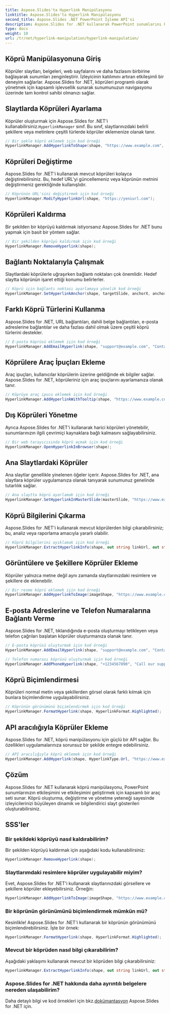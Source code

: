 ```yaml
---
title: Aspose.Slides'ta Hyperlink Manipülasyonu
linktitle: Aspose.Slides'ta Hyperlink Manipülasyonu
second_title: Aspose.Slides .NET PowerPoint İşleme API'si
description: Aspose.Slides for .NET kullanarak PowerPoint sunumlarını köprülerle nasıl geliştireceğinizi öğrenin. Etkileşimli içeriği sorunsuz bir şekilde oluşturun, değiştirin ve yönetin.
type: docs
weight: 10
url: /tr/net/hyperlink-manipulation/hyperlink-manipulation/
---
```


## Köprü Manipülasyonuna Giriş

Köprüler slaytları, belgeleri, web sayfalarını ve daha fazlasını birbirine bağlayarak sunumları zenginleştirir. İzleyicinin katılımını artıran etkileşimli bir deneyim sağlarlar. Aspose.Slides for .NET, köprüleri programlı olarak yönetmek için kapsamlı işlevsellik sunarak sunumunuzun navigasyonu üzerinde tam kontrol sahibi olmanızı sağlar.

## Slaytlarda Köprüleri Ayarlama

 Köprüler oluşturmak için Aspose.Slides for .NET'i kullanabilirsiniz.`HyperlinkManager` sınıf. Bu sınıf, slaytlarınızdaki belirli şekillere veya metinlere çeşitli türlerde köprüler eklemenize olanak tanır.

```csharp
// Bir şekle köprü eklemek için kod örneği
HyperlinkManager.AddHyperlinkToShape(shape, "https://www.example.com", "Web sitemizi ziyaret edin");
```

## Köprüleri Değiştirme

Aspose.Slides for .NET'i kullanarak mevcut köprüleri kolayca değiştirebilirsiniz. Bu, hedef URL'yi güncellemeniz veya köprünün metnini değiştirmeniz gerektiğinde kullanışlıdır.

```csharp
// Köprünün URL'sini değiştirmek için kod örneği
HyperlinkManager.ModifyHyperlinkUrl(shape, "https://yeniurl.com");
```

## Köprüleri Kaldırma

Bir şekilden bir köprüyü kaldırmak istiyorsanız Aspose.Slides for .NET bunu yapmak için basit bir yöntem sağlar.

```csharp
// Bir şekilden köprüyü kaldırmak için kod örneği
HyperlinkManager.RemoveHyperlink(shape);
```

## Bağlantı Noktalarıyla Çalışmak

Slaytlardaki köprülerle uğraşırken bağlantı noktaları çok önemlidir. Hedef slaytta köprünün işaret ettiği konumu belirlerler.

```csharp
// Köprü için bağlantı noktası ayarlamaya yönelik kod örneği
HyperlinkManager.SetHyperlinkAnchor(shape, targetSlide, anchorX, anchorY);
```

## Farklı Köprü Türlerini Kullanma

Aspose.Slides for .NET, URL bağlantıları, dahili belge bağlantıları, e-posta adreslerine bağlantılar ve daha fazlası dahil olmak üzere çeşitli köprü türlerini destekler.

```csharp
// E-posta köprüsü eklemek için kod örneği
HyperlinkManager.AddEmailHyperlink(shape, "support@example.com", "Contact Support");
```

## Köprülere Araç İpuçları Ekleme

Araç ipuçları, kullanıcılar köprülerin üzerine geldiğinde ek bilgiler sağlar. Aspose.Slides for .NET, köprüleriniz için araç ipuçlarını ayarlamanıza olanak tanır.

```csharp
// Köprüye araç ipucu eklemek için kod örneği
HyperlinkManager.AddHyperlinkWithTooltip(shape, "https://www.example.com", "Web sitemizi ziyaret edin", "Keşfetmek için tıklayın");
```

## Dış Köprüleri Yönetme

Ayrıca Aspose.Slides for .NET'i kullanarak harici köprüleri yönetebilir, sunumlarınızın ilgili çevrimiçi kaynaklara bağlı kalmasını sağlayabilirsiniz.

```csharp
// Bir web tarayıcısında köprü açmak için kod örneği
HyperlinkManager.OpenHyperlinkInBrowser(shape);
```

## Ana Slaytlardaki Köprüler

Ana slaytlar genellikle yinelenen öğeler içerir. Aspose.Slides for .NET, ana slaytlara köprüler uygulamanıza olanak tanıyarak sunumunuz genelinde tutarlılık sağlar.

```csharp
// Ana slaytta köprü ayarlamak için kod örneği
HyperlinkManager.SetHyperlinkInMasterSlide(masterSlide, "https://www.example.com", "Web sitemizi ziyaret edin");
```

## Köprü Bilgilerini Çıkarma

Aspose.Slides for .NET'i kullanarak mevcut köprülerden bilgi çıkarabilirsiniz; bu, analiz veya raporlama amacıyla yararlı olabilir.

```csharp
// Köprü bilgilerini ayıklamak için kod örneği
HyperlinkManager.ExtractHyperlinkInfo(shape, out string linkUrl, out string linkText);
```

## Görüntülere ve Şekillere Köprüler Ekleme

Köprüler yalnızca metne değil aynı zamanda slaytlarınızdaki resimlere ve şekillere de eklenebilir.

```csharp
// Bir resme köprü eklemek için kod örneği
HyperlinkManager.AddHyperlinkToImage(imageShape, "https://www.example.com", "Daha fazla bilgi edinmek için resme tıklayın");
```

## E-posta Adreslerine ve Telefon Numaralarına Bağlantı Verme

Aspose.Slides for .NET, tıklandığında e-posta oluşturmayı tetikleyen veya telefon çağrıları başlatan köprüler oluşturmanıza olanak tanır.

```csharp
// E-posta köprüsü oluşturmak için kod örneği
HyperlinkManager.AddEmailHyperlink(shape, "support@example.com", "Contact Support");

// Telefon numarası köprüsü oluşturmak için kod örneği
HyperlinkManager.AddPhoneHyperlink(shape, "+1234567890", "Call our support");
```

## Köprü Biçimlendirmesi

Köprüleri normal metin veya şekillerden görsel olarak farklı kılmak için bunlara biçimlendirme uygulayabilirsiniz.

```csharp
// Köprünün görünümünü biçimlendirmek için kod örneği
HyperlinkManager.FormatHyperlink(shape, HyperlinkFormat.Highlighted);
```

## API aracılığıyla Köprüler Ekleme

Aspose.Slides for .NET, köprü manipülasyonu için güçlü bir API sağlar. Bu özellikleri uygulamalarınıza sorunsuz bir şekilde entegre edebilirsiniz.

```csharp
// API aracılığıyla köprü eklemek için kod örneği
HyperlinkManager.AddHyperlink(shape, HyperlinkType.Url, "https://www.example.com");
```

## Çözüm

Aspose.Slides for .NET kullanarak köprü manipülasyonu, PowerPoint sunumlarınızın etkileşimini ve etkileşimini geliştirmek için kapsamlı bir araç seti sunar. Köprü oluşturma, değiştirme ve yönetme yeteneği sayesinde izleyicilerinizi büyüleyen dinamik ve bilgilendirici slayt gösterileri oluşturabilirsiniz.

## SSS'ler

### Bir şekildeki köprüyü nasıl kaldırabilirim?

Bir şekilden köprüyü kaldırmak için aşağıdaki kodu kullanabilirsiniz:

```csharp
HyperlinkManager.RemoveHyperlink(shape);
```

### Slaytlarımdaki resimlere köprüler uygulayabilir miyim?

Evet, Aspose.Slides for .NET'i kullanarak slaytlarınızdaki görsellere ve şekillere köprüler ekleyebilirsiniz. Örneğin:

```csharp
HyperlinkManager.AddHyperlinkToImage(imageShape, "https://www.example.com", "Daha fazla bilgi edinmek için resme tıklayın");
```

### Bir köprünün görünümünü biçimlendirmek mümkün mü?

Kesinlikle! Aspose.Slides for .NET'i kullanarak bir köprünün görünümünü biçimlendirebilirsiniz. İşte bir örnek:

```csharp
HyperlinkManager.FormatHyperlink(shape, HyperlinkFormat.Highlighted);
```

### Mevcut bir köprüden nasıl bilgi çıkarabilirim?

Aşağıdaki yaklaşımı kullanarak mevcut bir köprüden bilgi çıkarabilirsiniz:

```csharp
HyperlinkManager.ExtractHyperlinkInfo(shape, out string linkUrl, out string linkText);
```

### Aspose.Slides for .NET hakkında daha ayrıntılı belgelere nereden ulaşabilirim?

Daha detaylı bilgi ve kod örnekleri için bkz.[dokümantasyon](https://reference.aspose.com/slides/net/) Aspose.Slides for .NET için.